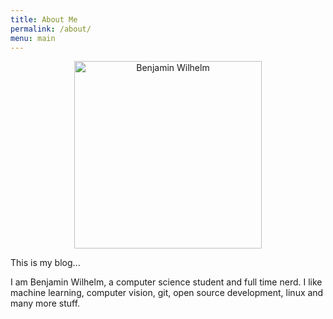 ```yaml
---
title: About Me
permalink: /about/
menu: main
---
```


<center>
<img src="{{ "/img/face.svg" | absolute_url }}" alt="Benjamin Wilhelm" width="300px">
</center>

<p></p>

This is my blog...

I am Benjamin Wilhelm, a computer science student and full time nerd. I like machine learning, computer vision, git, open source development, linux and many more stuff.

